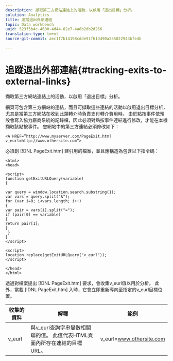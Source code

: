 ```yaml
---
description: 擷取第三方網站連結上的活動，以啟用「退出目標」分析。
solution: Analytics
title: 追蹤退出外部連結
topic: Data workbench
uuid: 523f5b4c-4600-4d44-82e7-4a8b2db2d266
translation-type: tm+mt
source-git-commit: aec1f7b14198cdde91f61d490a235022943bfedb

---
```



# 追蹤退出外部連結{#tracking-exits-to-external-links}

擷取第三方網站連結上的活動，以啟用「退出目標」分析。

網頁可包含第三方網站的連結，而且可擷取這些連結的活動以啟用退出目標分析，尤其是當第三方網站在收到此類轉介時負責支付轉介費用時。 由於點按事件依預設會寫入協力廠商系統的記錄檔，因此必須對點按事件連結進行修改，才能在本機擷取該點按事件。 您網站中的第三方連結必須修改如下：

```
<A HREF=”http://www.myserver.com/PageExit.htm?v_eurl=http://www.othersite.com”>
```

必須創 [!DNL PageExit.htm] 建引用的檔案，並且應構造為包含以下指令碼：

```
<html> 
<head> 
 
<script> 
function getExitURLQuery(variable) 
{ 
 
var query = window.location.search.substring(1); 
var vars = query.split("&"); 
for (var i=0; i<vars.length; i++) 
{ 
var pair = vars[i].split("="); 
if (pair[0] == variable) 
{ 
return pair[1]; 
} 
 }  
} 
</script> 
 
<script> 
location.replace(getExitURLQuery("v_eurl")); 
</script>  
 
</head> 
</html>
```

透過對檔案提出 [!DNL PageExit.htm] 要求，會收集v_eurl值以用於分析。 此外，當載 [!DNL PageExit.htm] 入時，它會立即重新導向至指定的v_eurl目標位置。

| 收集的資料 | 解釋 | 範例 |
|---|---|---|
| v_eurl | 與v_eurl查詢字串變數相關聯的值。 此值代表HTML頁面內所存在連結的目標URL。 | v_eurl=www.othersite.com |

